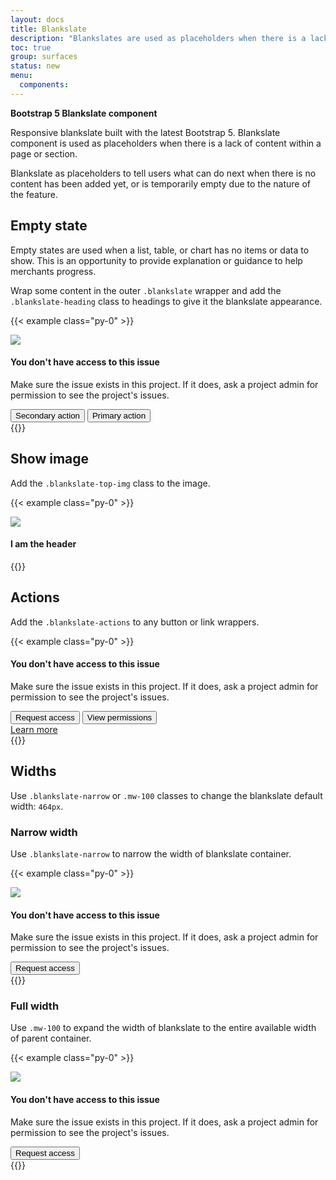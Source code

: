 ```yaml
---
layout: docs
title: Blankslate
description: "Blankslates are used as placeholders when there is a lack of content within a page or section."
toc: true
group: surfaces
status: new
menu:
  components:
---
```


**Bootstrap 5 Blankslate component**

Responsive blankslate built with the latest Bootstrap 5. Blankslate component is used as placeholders when there is a lack of content within a page or section.

Blankslate as placeholders to tell users what can do next when there is no content has been added yet, or is temporarily empty due to the nature of the feature. 

## Empty state

Empty states are used when a list, table, or chart has no items or data to show. This is an opportunity to provide explanation or guidance to help merchants progress.

Wrap some content in the outer `.blankslate` wrapper and add the `.blankslate-heading` class to headings to give it the blankslate appearance.

{{< example class="py-0" >}}
<div class="blankslate">
  <img class="blankslate-top-img" src="/images/blankslate/1.png" />
  <div class="blankslate-body">
    <h4>You don't have access to this issue</h4>
    <p>
      Make sure the issue exists in this project. If it does, ask a project
      admin for permission to see the project's issues.
    </p>
  </div>
  <div class="blankslate-actions">
    <button class="btn btn-default" type="button">Secondary action</button>
    <button class="btn btn-primary" type="button">Primary action</button>
  </div>
</div>
{{</ example >}}

## Show image

Add the `.blankslate-top-img` class to the image.

{{< example class="py-0" >}}
<div class="blankslate">
  <img class="blankslate-top-img" src="/images/blankslate/2.png" />
  <div class="blankslate-body">
    <h4>I am the header</h4>
  </div>
</div>
{{</ example >}}

## Actions

Add the `.blankslate-actions` to any button or link wrappers.

{{< example class="py-0" >}}
<div class="blankslate">
  <h4>You don't have access to this issue</h4>
  <p>Make sure the issue exists in this project. 
  If it does, ask a project admin for permission to see the project's issues.</p>
  <div class="blankslate-actions">
    <button class="btn btn-primary" type="button">Request access</button>
    <button class="btn btn-default" type="button">View permissions</button>
  </div>
  <div class="blankslate-actions">
    <a class="fw-semibold" href="#">Learn more</a>    
  </div>
</div>
{{</ example >}}

## Widths

Use `.blankslate-narrow` or `.mw-100` classes to change the blankslate default width: `464px`.

### Narrow width

Use `.blankslate-narrow` to narrow the width of blankslate container.

{{< example class="py-0" >}}
<div class="blankslate blankslate-narrow">
  <img class="blankslate-top-img" src="/images/blankslate/1.png" />
  <h4>You don't have access to this issue</h4>
  <p>Make sure the issue exists in this project. 
    If it does, ask a project admin for permission to see the project's issues.</p>
  <div class="blankslate-actions">
    <button class="btn btn-primary" type="button">Request access</button>
  </div>
</div>
{{</ example >}}

### Full width

Use `.mw-100` to expand the width of blankslate to the entire available width of parent container.

{{< example class="py-0" >}}
<div class="blankslate mw-100">
  <img class="blankslate-top-img" src="/images/blankslate/1.png" />
  <h4>You don't have access to this issue</h4>
  <p>Make sure the issue exists in this project. 
    If it does, ask a project admin for permission to see the project's issues.</p>
  <div class="blankslate-actions">
    <button class="btn btn-primary" type="button">Request access</button>
  </div>
</div>
{{</ example >}}